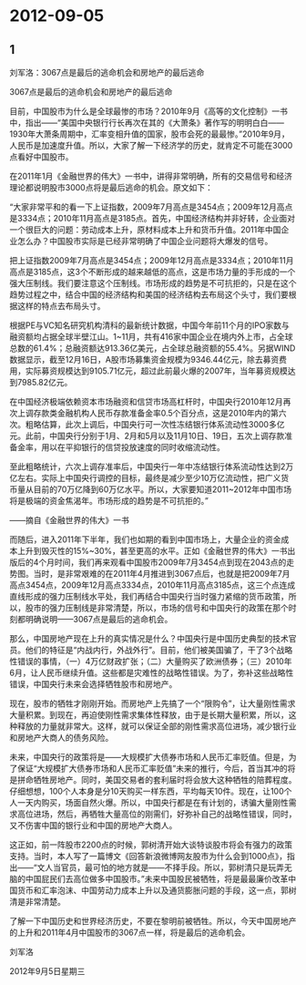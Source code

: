 # 2012-09-05

## 1

刘军洛：3067点是最后的逃命机会和房地产的最后逃命

3067点是最后的逃命机会和房地产的最后逃命 

目前，中国股市为什么是全球最惨的市场？2010年9月《高等的文化控制》一书中，指出——“美国中央银行行长再次在其的《大萧条》著作写的明明白白——1930年大萧条周期中，汇率变相升值的国家，股市会死的最最惨。”2010年9月，人民币是加速度升值。所以，大家了解一下经济学的历史，就肯定不可能在3000点看好中国股市。

在2011年1月《金融世界的伟大》一书中，讲得非常明确，所有的交易信号和经济理论都说明股市3000点将是最后逃命的机会。原文如下：

“大家非常平和的看一下上证指数，2009年7月高点是3454点；2009年12月高点是3334点；2010年11月高点是3185点。首先，中国经济结构并非好转，企业面对一个很巨大的问题：劳动成本上升，原材料成本上升和货币升值。2011年中国企业怎么办？中国股市实际是已经非常明确了中国企业问题将大爆发的信号。

把上证指数2009年7月高点是3454点；2009年12月高点是3334点；2010年11月高点是3185点，这3个不断形成的越来越低的高点，这是市场力量的手形成的一个强大压制线。我们要注意这个压制线。市场形成的趋势是不可抗拒的，只是在这个趋势过程之中，结合中国的经济结构和美国的经济结构去布局这个头寸，我们要根据这样的特点去布局头寸。

根据PE与VC知名研究机构清科的最新统计数据，中国今年前11个月的IPO家数与融资额均占据全球半壁江山。1~11月，共有416家中国企业在境内外上市，占全球总数的61.4%；总融资额达913.36亿美元，占全球总融资额的55.4%。另据WIND数据显示，截至12月16日，A股市场募集资金规模为9346.44亿元，除去募资费用，实际募资规模达到9105.71亿元，超过此前最火爆的2007年，当年募资规模达到7985.82亿元。

在中国经济极端依赖资本市场融资和信贷市场高杠杆时，中国央行2010年12月再次上调存款类金融机构人民币存款准备金率0.5个百分点，这是2010年内的第六次。粗略估算，此次上调后，中国央行可一次性冻结银行体系流动性3000多亿元。此前，中国央行分别于1月、2月和5月以及11月10日、19日，五次上调存款准备金率，用以在平抑银行的信贷投放速度的同时收缩流动性。

至此粗略统计，六次上调存准率后，中国央行一年中冻结银行体系流动性达到2万亿左右。实际上中国央行调控的目标，最终是减少至少10万亿流动性，把广义货币量从目前的70万亿降到60万亿水平。所以，大家要知道2011~2012年中国市场将是极端的资金焦渴年。市场形成的趋势是不可抗拒的。”

——摘自《金融世界的伟大》一书

而随后，进入2011年下半年，我们也如期的看到中国市场上，大量企业的资金成本上升到毁灭性的15%~30%，甚至更高的水平。正如《金融世界的伟大》一书出版后的4个月时间，我们再来观看中国股市2009年7月3454点到现在2043点的走势图。当时，是非常艰难的在2011年4月推进到3067点后，也就是把2009年7月高点3454点，2009年12月高点3334点，2010年11月高点3185点，这三个点连成直线形成的强力压制线水平处，我们再结合中国央行当时强力紧缩的货币政策，所以，股市的强力压制线是非常清楚，所以，市场的信号和中国央行的政策在那个时刻都明确说明——3067点是最后的逃命机会。

那么，中国房地产现在上升的真实情况是什么？中国央行是中国历史典型的技术官员。他们的特征是“内战内行，外战外行”。目前，他们被美国骗了，干了3个战略性错误的事情，（一）4万亿财政扩张；（二）大量购买了欧洲债券；（三）2010年6月，让人民币继续升值。这些都是灾难性的战略性错误。为了，弥补这些战略性错误，中国央行未来会选择牺牲股市和房地产。

现在，股市的牺牲才刚刚开始。而房地产上先搞了一个“限购令”，让大量刚性需求大量积累。到现在，再迫使刚性需求集体性释放，由于是长期大量积累，所以，这种释放的力量就非常大。这样，就可以保证全部的刚性需求高位进场，减少银行业和房地产大商人的债务风险。

未来，中国央行的政策将是——大规模扩大债券市场和人民币汇率贬值。但是，为了保证“大规模扩大债券市场和人民币汇率贬值”未来的推行，今后，首当其冲的将是拼命牺牲房地产。同时，美国交易者的套利届时将会放大这种牺牲的陪葬程度。仔细想想，100个人本身是分10天购买一样东西，平均每天10件。现在，让100个人一天内购买，场面自然火爆。所以，中国央行都是在有计划的，诱骗大量刚性需求高位进场，然后，再牺牲大量高位的刚需们，好弥补自己的战略性错误，同时，又不伤害中国的银行业和中国的房地产大商人。

这正如，前一阵股市2200点的时候，郭树清开始大谈特谈股市将会有强力的政策支持。当时，本人写了一篇博文《回答新浪微博网友股市为什么会到1000点》，指出——“文人当官员，最可怕的地方就是——不择手段。所以，郭树清只是玩弄无脑的中国屁民们去高位做多中国股市。”未来中国股民被牺牲，将是最最廉价改革中国货币和汇率泡沫、中国劳动力成本上升以及通货膨胀问题的手段，这一点，郭树清是非常清楚。

了解一下中国历史和世界经济历史，不要在黎明前被牺牲。所以，今天中国房地产的上升和2011年4月中国股市的3067点一样，将是最后的逃命机会。

刘军洛

2012年9月5日星期三

